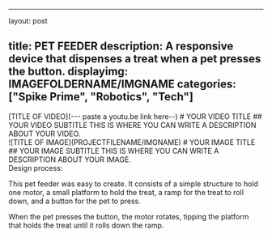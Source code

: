 
---
layout: post

title: PET FEEDER
description: A responsive device that dispenses a treat when a pet presses the button.
displayimg: IMAGEFOLDERNAME/IMGNAME
categories: ["Spike Prime",  "Robotics", "Tech"]
---

<!--VIDEO_TEXT_OVERLAY creates a video with a text box over it--------------------->
<div class="video_text_overlay" markdown="1">
[TITLE OF VIDEO](--- paste a youtu.be link here--)
# YOUR VIDEO TITLE
## YOUR VIDEO SUBTITLE
THIS IS WHERE YOU CAN WRITE A DESCRIPTION ABOUT YOUR VIDEO.
</div>

<!--IMAGE_TEXT_OVERLAY creates a image with a text box over it--------------------->
<div class="image_text_overlay" markdown="1">
![TITLE OF IMAGE](PROJECTFILENAME/IMGNAME)
# YOUR IMAGE TITLE
## YOUR IMAGE SUBTITLE
THIS IS WHERE YOU CAN WRITE A DESCRIPTION ABOUT YOUR IMAGE.
</div>

<!--FREE WRITE lets you write any markdown you want (include images, lists, titles, code,etc)
               If something doesn't look how you expect on the page, try adding a linebreak after it--------------------->
<div class="free_write" markdown="1">
Design process:

This pet feeder was easy to create. It consists of a simple structure to hold one motor, a small platform to hold the treat, a ramp for the treat to roll down, and a button for the pet to press.

When the pet presses the button, the motor rotates, tipping the platform that holds the treat until it rolls down the ramp.

</div>
